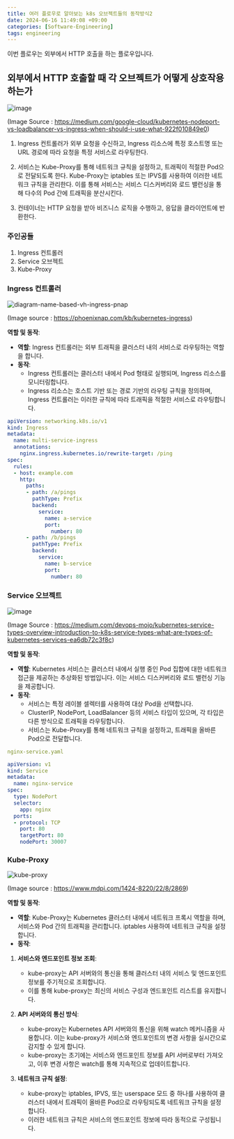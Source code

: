 ```yaml
---
title: 여러 플로우로 알아보는 k8s 오브젝트들의 동작방식2
date: 2024-06-16 11:49:08 +09:00
categories: [Software-Engineering]
tags: engineering
---
```


이번 플로우는 외부에서 HTTP 호출을 하는 플로우입니다. 

## 외부에서 HTTP 호출할 때 각 오브젝트가 어떻게 상호작용하는가

![image](https://github.com/guswns1659/guswns1659.github.io/assets/55608425/acdd11c3-c7a0-4d56-8ac5-3fa30b4cbcd6)


(Image Source : https://medium.com/google-cloud/kubernetes-nodeport-vs-loadbalancer-vs-ingress-when-should-i-use-what-922f010849e0)

1. Ingress 컨트롤러가 외부 요청을 수신하고, Ingress 리소스에 특정 호스트명 또는 URL 경로에 따라 요청을 특정 서비스로 라우팅한다.

2. 서비스는 Kube-Proxy를 통해 네트워크 규칙을 설정하고, 트래픽이 적절한 Pod으로 전달되도록 한다. Kube-Proxy는 iptables 또는 IPVS를 사용하여 이러한 네트워크 규칙을 관리한다. 이를 통해 서비스는 서비스 디스커버리와 로드 밸런싱을 통해 다수의 Pod 간에 트래픽을 분산시킨다.

3. 컨테이너는 HTTP 요청을 받아 비즈니스 로직을 수행하고, 응답을 클라이언트에 반환한다.

### 주인공들 

1. Ingress 컨트롤러
2. Service 오브젝트
3. Kube-Proxy

### Ingress 컨트롤러

![diagram-name-based-vh-ingress-pnap](https://github.com/guswns1659/guswns1659.github.io/assets/55608425/80ede70f-0014-490c-a43f-1069192d20d7)

(Image source : https://phoenixnap.com/kb/kubernetes-ingress)


**역할 및 동작**:
- **역할**: Ingress 컨트롤러는 외부 트래픽을 클러스터 내의 서비스로 라우팅하는 역할을 합니다.
- **동작**:
  - Ingress 컨트롤러는 클러스터 내에서 Pod 형태로 실행되며, Ingress 리소스를 모니터링합니다.
  - Ingress 리소스는 호스트 기반 또는 경로 기반의 라우팅 규칙을 정의하며, Ingress 컨트롤러는 이러한 규칙에 따라 트래픽을 적절한 서비스로 라우팅합니다.

```yaml
apiVersion: networking.k8s.io/v1
kind: Ingress
metadata:
  name: multi-service-ingress
  annotations:
    nginx.ingress.kubernetes.io/rewrite-target: /ping
spec:
  rules:
  - host: example.com
    http:
      paths:
      - path: /a/pings
        pathType: Prefix
        backend:
          service:
            name: a-service
            port:
              number: 80
      - path: /b/pings
        pathType: Prefix
        backend:
          service:
            name: b-service
            port:
              number: 80

```


### Service 오브젝트

![image](https://github.com/guswns1659/guswns1659.github.io/assets/55608425/9ca06be0-8c10-4189-9021-9a4e29c090bb)

(Image Source : https://medium.com/devops-mojo/kubernetes-service-types-overview-introduction-to-k8s-service-types-what-are-types-of-kubernetes-services-ea6db72c3f8c)

**역할 및 동작**:
- **역할**: Kubernetes 서비스는 클러스터 내에서 실행 중인 Pod 집합에 대한 네트워크 접근을 제공하는 추상화된 방법입니다. 이는 서비스 디스커버리와 로드 밸런싱 기능을 제공합니다.
- **동작**:
  - 서비스는 특정 레이블 셀렉터를 사용하여 대상 Pod을 선택합니다.
  - ClusterIP, NodePort, LoadBalancer 등의 서비스 타입이 있으며, 각 타입은 다른 방식으로 트래픽을 라우팅합니다.
  - 서비스는 Kube-Proxy를 통해 네트워크 규칙을 설정하고, 트래픽을 올바른 Pod으로 전달합니다.

```yaml
nginx-service.yaml

apiVersion: v1
kind: Service
metadata:
  name: nginx-service
spec:
  type: NodePort
  selector:
    app: nginx
  ports:
  - protocol: TCP
    port: 80
    targetPort: 80
    nodePort: 30007
```

### Kube-Proxy

![kube-proxy](https://github.com/guswns1659/guswns1659.github.io/assets/55608425/db77d240-197e-4ee4-984a-e01317573e11)

(Image source : https://www.mdpi.com/1424-8220/22/8/2869)

**역할 및 동작**:
- **역할**: Kube-Proxy는 Kubernetes 클러스터 내에서 네트워크 프록시 역할을 하며, 서비스와 Pod 간의 트래픽을 관리합니다. iptables 사용하여 네트워크 규칙을 설정합니다.
- **동작**:
1. **서비스와 엔드포인트 정보 조회**:
   - kube-proxy는 API 서버와의 통신을 통해 클러스터 내의 서비스 및 엔드포인트 정보를 주기적으로 조회합니다.
   - 이를 통해 kube-proxy는 최신의 서비스 구성과 엔드포인트 리스트를 유지합니다.

2. **API 서버와의 통신 방식**:
   - kube-proxy는 Kubernetes API 서버와의 통신을 위해 watch 메커니즘을 사용합니다. 이는 kube-proxy가 서비스와 엔드포인트의 변경 사항을 실시간으로 감지할 수 있게 합니다.
   - kube-proxy는 초기에는 서비스와 엔드포인트 정보를 API 서버로부터 가져오고, 이후 변경 사항은 watch를 통해 지속적으로 업데이트합니다.

3. **네트워크 규칙 설정**:
   - kube-proxy는 iptables, IPVS, 또는 userspace 모드 중 하나를 사용하여 클러스터 내에서 트래픽이 올바른 Pod으로 라우팅되도록 네트워크 규칙을 설정합니다.
   - 이러한 네트워크 규칙은 서비스의 엔드포인트 정보에 따라 동적으로 구성됩니다.


